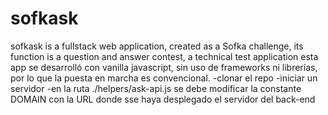 # sofkask
sofkask is a fullstack web application, created as a Sofka challenge, its function is a question and answer contest, a technical test application
esta app se desarrolló con vanilla javascript, sin uso de frameworks ni librerías, por lo que la puesta en marcha es convencional.
-clonar el repo
-iniciar un servidor 
-en la ruta ./helpers/ask-api.js se debe modificar la constante DOMAIN con la URL donde sse haya desplegado el servidor del back-end 
